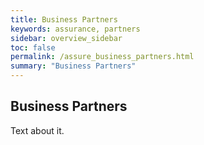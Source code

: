 ```yaml
---
title: Business Partners
keywords: assurance, partners
sidebar: overview_sidebar
toc: false
permalink: /assure_business_partners.html
summary: "Business Partners"
---
```


## Business Partners ##

Text about it.
